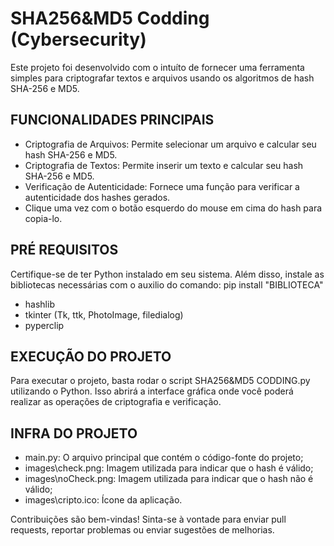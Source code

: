 # SHA256&MD5 Codding (Cybersecurity)

Este projeto foi desenvolvido com o intuíto de fornecer uma ferramenta simples para criptografar textos e arquivos usando os algoritmos de hash SHA-256 e MD5.

## FUNCIONALIDADES PRINCIPAIS

-   Criptografia de Arquivos: Permite selecionar um arquivo e calcular seu hash SHA-256 e MD5.
-   Criptografia de Textos: Permite inserir um texto e calcular seu hash SHA-256 e MD5.
-   Verificação de Autenticidade: Fornece uma função para verificar a autenticidade dos hashes gerados.
-   Clique uma vez com o botão esquerdo do mouse em cima do hash para copia-lo.

## PRÉ REQUISITOS

Certifique-se de ter Python instalado em seu sistema. Além disso, instale as bibliotecas necessárias com o auxilio do comando: pip install "BIBLIOTECA"

-   hashlib
-   tkinter (Tk, ttk, PhotoImage, filedialog)
-   pyperclip

## EXECUÇÃO DO PROJETO

Para executar o projeto, basta rodar o script SHA256&MD5 CODDING.py utilizando o Python. Isso abrirá a interface gráfica onde você poderá realizar as operações de criptografia e verificação.

## INFRA DO PROJETO

-   main.py: O arquivo principal que contém o código-fonte do projeto;
-   images\check.png: Imagem utilizada para indicar que o hash é válido;
-   images\noCheck.png: Imagem utilizada para indicar que o hash não é válido;
-   images\cripto.ico: Ícone da aplicação.

Contribuições são bem-vindas! Sinta-se à vontade para enviar pull requests, reportar problemas ou enviar sugestões de melhorias.
